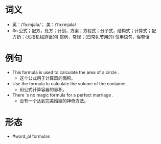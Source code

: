 # 词义
- 英：/ˈfɔːmjələ/； 美：/ˈfɔːrmjələ/
- #n 公式；配方，处方；计划，方案；方程式；分子式，结构式；计算式；配方奶；(尤指机械遵循的) 惯例，常规；(日常礼节用的) 惯用语句，俗套话
# 例句
- This formula is used to calculate the area of a circle .
	- 这个公式用于计算圆的面积。
- Use the formula to calculate the volume of the container .
	- 用公式计算容器的容积。
- There 's no magic formula for a perfect marriage .
	- 没有一个达到完美婚姻的神奇方法。
# 形态
- #word_pl formulas
